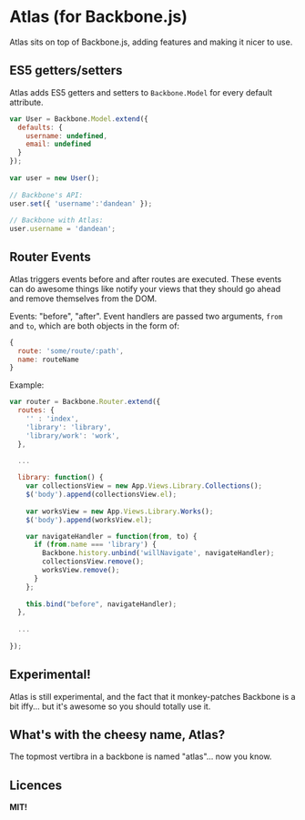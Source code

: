 Atlas (for Backbone.js)
=======================

Atlas sits on top of Backbone.js, adding features and making it nicer to use.

ES5 getters/setters
-------------------

Atlas adds ES5 getters and setters to `Backbone.Model` for every default attribute. 

```js
var User = Backbone.Model.extend({
  defaults: {
    username: undefined,
    email: undefined
  }
});
      
var user = new User();
      
// Backbone's API:
user.set({ 'username':'dandean' });
      
// Backbone with Atlas:
user.username = 'dandean';
```


Router Events
-----------------

Atlas triggers events before and after routes are executed. These events can do awesome things like notify your views that they should go ahead and remove themselves from the DOM.

Events: "before", "after". Event handlers are passed two arguments, `from` and `to`, which are both objects in the form of:

```js
{
  route: 'some/route/:path',
  name: routeName
}
```

Example:

```js
var router = Backbone.Router.extend({
  routes: {
    '' : 'index',
    'library': 'library',
    'library/work': 'work',
  },
        
  ...

  library: function() {
    var collectionsView = new App.Views.Library.Collections();
    $('body').append(collectionsView.el);
    
    var worksView = new App.Views.Library.Works();
    $('body').append(worksView.el);

    var navigateHandler = function(from, to) {
      if (from.name === 'library') {
        Backbone.history.unbind('willNavigate', navigateHandler);
        collectionsView.remove();
        worksView.remove();
      }
    };
    
    this.bind("before", navigateHandler);
  },
        
  ...
        
});
```


Experimental!
-------------

Atlas is still experimental, and the fact that it monkey-patches Backbone is a bit iffy... but it's awesome so you should totally use it.


What's with the cheesy name, Atlas?
-----------------------------------

The topmost vertibra in a backbone is named "atlas"... now you know.


Licences
--------

**MIT!**
